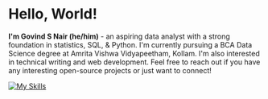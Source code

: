 # Hello, World! 

**I'm Govind S Nair (he/him)** - an aspiring data analyst with a strong foundation in statistics, SQL, & Python. I'm currently pursuing a BCA Data Science degree at Amrita Vishwa Vidyapeetham, Kollam. I'm also interested in technical writing and web development. Feel free to reach out if you have any interesting open-source projects or just want to connect!

[![My Skills](https://skillicons.dev/icons?i=py,java,r,php,react,github,vscode,postgres,md,mint)](https://skillicons.dev)
